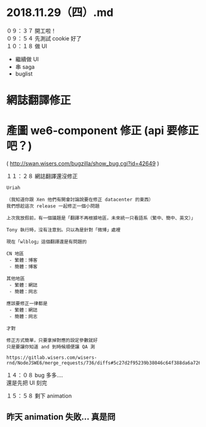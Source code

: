 # 2018.11.29（四）.md

０９：３７ 開工啦！  
０９：５４ 先測試 cookie 好了   
１０：１８ 做 UI  
 - 繼續做 UI
 - 串 saga
 - buglist

# 網誌翻譯修正
# 產圖 we6-component 修正 (api 要修正吧？)
( http://swan.wisers.com/bugzilla/show_bug.cgi?id=42649 )

１１：２８ 網誌翻譯還沒修正  
```
Uriah 

（我知道你跟 Xen 他們有開會討論說要在修正 datacenter 的東西）
我們想趁這次 release 一起修正一個小問題

上次我放假前，有一個議題是「翻譯不再根據地區，未來統一只看語系（繁中、簡中、英文）」

Tony 執行時，沒有注意到。只以為是針對「微博」處裡

現在「wlblog」這個翻譯還是有問題的

CN 地區
 - 繁體：博客
 - 簡體：博客

其他地區
 - 繁體：網誌
 - 簡體：网志
 
應該要修正一律都是
 - 繁體：網誌
 - 簡體：网志
 
才對

修正方式簡單，只要拿掉對應的設定參數就好
只是要讓你知道 and 到時候順便讓 QA 測

https://gitlab.wisers.com/wisers-rnd/NodeJSWE6/merge_requests/736/diffs#5c27d2f95239b38046c64f388da6a72682ad7ae4_1_1
```

１４：０８ bug 多多....  
還是先把 UI 刻完  

１５：５８ 剩下 animation  

## 昨天 animation 失敗...  真是冏

